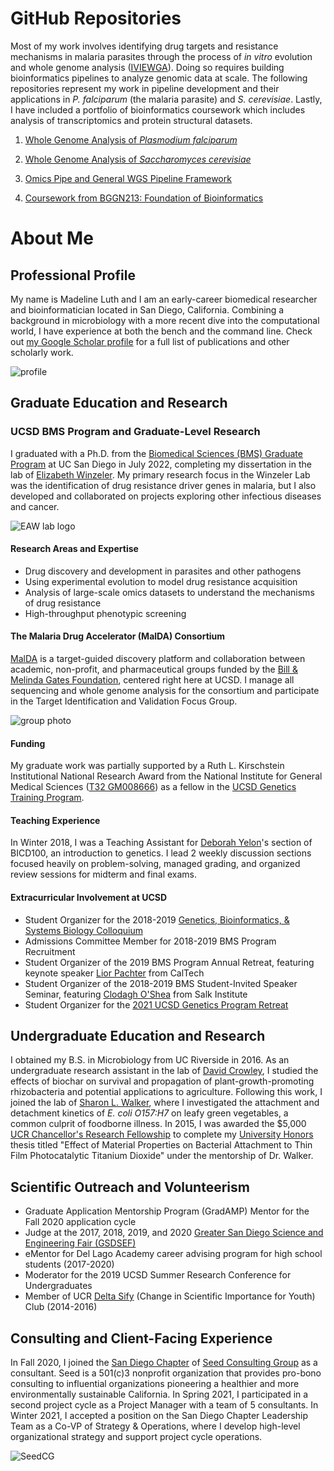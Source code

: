 # GitHub Repositories
Most of my work involves identifying drug targets and resistance mechanisms in malaria parasites through the process of *in vitro* evolution and whole genome analysis ([IVIEWGA](https://www.ncbi.nlm.nih.gov/pubmed/29451780#)). Doing so requires building bioinformatics pipelines to analyze genomic data at scale. The following repositories represent my work in pipeline development and their applications in *P. falciparum* (the malaria parasite) and *S. cerevisiae*. Lastly, I have included a portfolio of bioinformatics coursework which includes analysis of transcriptomics and protein structural datasets.

1. [Whole Genome Analysis of *Plasmodium falciparum*](https://github.com/MadelineRLuth/p_falciparum_analyses)

2. [Whole Genome Analysis of *Saccharomyces cerevisiae*](https://github.com/MadelineRLuth/yeast_analyses)

3. [Omics Pipe and General WGS Pipeline Framework](https://github.com/MadelineRLuth/Omics_Pipe)

4. [Coursework from BGGN213: Foundation of Bioinformatics](https://madelinerluth.github.io/bggn213/)





# About Me

## Professional Profile
My name is Madeline Luth and I am an early-career biomedical researcher and bioinformatician located in San Diego, California. Combining a background in microbiology with a more recent dive into the computational world, I have experience at both the bench and the command line. Check out [my Google Scholar profile](https://scholar.google.com/citations?user=ZwSmvToAAAAJ&hl=en) for a full list of publications and other scholarly work.

![profile](https://avatars1.githubusercontent.com/u/50251155?s=460&v=4)


## Graduate Education and Research

### UCSD BMS Program and Graduate-Level Research
I graduated with a Ph.D. from the [Biomedical Sciences (BMS) Graduate Program](https://biomedsci.ucsd.edu) at UC San Diego in July 2022, completing my dissertation in the lab of [Elizabeth Winzeler](https://winzeler.ucsd.edu/). My primary research focus in the Winzeler Lab was the identification of drug resistance driver genes in malaria, but I also developed and collaborated on projects exploring other infectious diseases and cancer.

![EAW lab logo](http://winzeler.ucsd.edu/wp-content/uploads/2016/09/winzeler-logo-3-001.png)

#### Research Areas and Expertise
* Drug discovery and development in parasites and other pathogens
* Using experimental evolution to model drug resistance acquisition
* Analysis of large-scale omics datasets to understand the mechanisms of drug resistance
* High-throughput phenotypic screening

#### The Malaria Drug Accelerator (MalDA) Consortium
[MalDA](https://winzeler.ucsd.edu/malda/) is a target-guided discovery platform and collaboration between academic, non-profit, and pharmaceutical groups funded by the [Bill & Melinda Gates Foundation](https://www.gatesfoundation.org), centered right here at UCSD. I manage all sequencing and whole genome analysis for the consortium and participate in the Target Identification and Validation Focus Group.

![group photo](https://pbs.twimg.com/profile_banners/1198263575577534466/1575651873/600x200)

#### Funding
My graduate work was partially supported by a Ruth L. Kirschstein Institutional National Research Award from the National Institute for General Medical Sciences ([T32 GM008666](https://grantome.com/grant/NIH/T32-GM008666-16)) as a fellow in the [UCSD Genetics Training Program](http://genetics.ucsd.edu).

#### Teaching Experience
In Winter 2018, I was a Teaching Assistant for [Deborah Yelon](https://www-biology.ucsd.edu/research/faculty/dyelon)'s section of BICD100, an introduction to genetics. I lead 2 weekly discussion sections focused heavily on problem-solving, managed grading, and organized review sessions for midterm and final exams.

#### Extracurricular Involvement at UCSD
* Student Organizer for the 2018-2019 [Genetics, Bioinformatics, & Systems Biology Colloquium](http://genomic.weebly.com)
* Admissions Committee Member for 2018-2019 BMS Program Recruitment
* Student Organizer of the 2019 BMS Program Annual Retreat, featuring keynote speaker [Lior Pachter](https://pachterlab.github.io) from CalTech
* Student Organizer of the 2018-2019 BMS Student-Invited Speaker Seminar, featuring [Clodagh O'Shea](https://www.salk.edu/scientist/clodagh-oshea/) from Salk Institute
* Student Organizer for the [2021 UCSD Genetics Program Retreat](https://genetics.ucsd.edu/annual-retreat/retreat-2021.html)

## Undergraduate Education and Research
I obtained my B.S. in Microbiology from UC Riverside in 2016. As an undergraduate research assistant in the lab of [David Crowley](https://profiles.ucr.edu/app/home/profile/crowley), I studied the effects of biochar on survival and propagation of plant-growth-promoting rhizobacteria and potential applications to agriculture. Following this work, I joined the lab of [Sharon L. Walker](https://drexel.edu/engineering/about/faculty-staff/W/walker-sharon/), where I investigated the attachment and detachment kinetics of *E. coli O157:H7* on leafy green vegetables, a common culprit of foodborne illness. In 2015, I was awarded the $5,000 [UCR Chancellor's Research Fellowship](https://se.ucr.edu/research/chancellor_fellowship) to complete my [University Honors](https://honors.ucr.edu) thesis titled "Effect of Material Properties on Bacterial Attachment to Thin Film Photocatalytic Titanium Dioxide" under the mentorship of Dr. Walker.

## Scientific Outreach and Volunteerism
* Graduate Application Mentorship Program (GradAMP) Mentor for the Fall 2020 application cycle
* Judge at the 2017, 2018, 2019, and 2020 [Greater San Diego Science and Engineering Fair (GSDSEF)](https://www.gsdsef.org)
* eMentor for Del Lago Academy career advising program for high school students (2017-2020)
* Moderator for the 2019 UCSD Summer Research Conference for Undergraduates
* Member of UCR [Delta Sify](http://deltasify.weebly.com) (Change in Scientific Importance for Youth) Club (2014-2016)

## Consulting and Client-Facing Experience
In Fall 2020, I joined the [San Diego Chapter](https://seedcg.org/seedsd/) of [Seed Consulting Group](https://seedcg.org) as a consultant. Seed is a 501(c)3 nonprofit organization that provides pro-bono consulting to influential organizations pioneering a healthier and more environmentally sustainable California. In Spring 2021, I participated in a second project cycle as a Project Manager with a team of 5 consultants. In Winter 2021, I accepted a position on the San Diego Chapter Leadership Team as a Co-VP of Strategy & Operations, where I develop high-level organizational strategy and support project cycle operations.

![SeedCG](https://seedcg.org/wp-content/uploads/2020/08/Final_Logo_V2-6.png)

